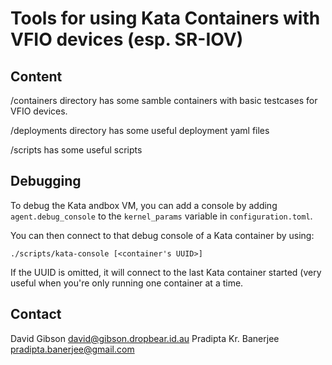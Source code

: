 # Tools for using Kata Containers with VFIO devices (esp. SR-IOV)

## Content

/containers directory has some samble containers with basic testcases
for VFIO devices.

/deployments directory has some useful deployment yaml files

/scripts has some useful scripts

## Debugging

To debug the Kata andbox VM, you can add a console by adding
`agent.debug_console` to the `kernel_params` variable in
`configuration.toml`.

You can then connect to that debug console of a Kata container by using:
```
./scripts/kata-console [<container's UUID>]
```

If the UUID is omitted, it will connect to the last Kata container
started (very useful when you're only running one container at a time.

## Contact

David Gibson <david@gibson.dropbear.id.au>
Pradipta Kr. Banerjee <pradipta.banerjee@gmail.com>
